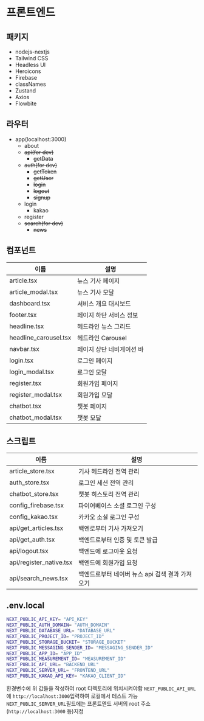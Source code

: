 # 프론트엔드

## 패키지
- nodejs-nextjs
- Tailwind CSS
- Headless UI
- Heroicons
- Firebase
- classNames
- Zustand
- Axios
- Flowbite

## 라우터

- app(localhost:3000)
    - about
    - ~~api(for dev)~~
        - ~~getData~~
    - ~~auth(for dev)~~
        - ~~getToken~~
        - ~~getUser~~
        - ~~login~~
        - ~~logout~~
        - ~~signup~~
    - login
        - kakao
    - register
    - ~~search(for dev)~~
        - ~~news~~

## 컴포넌트

| 이름 | 설명 |
| --- | --- |
| article.tsx | 뉴스 기사 페이지 |
| article_modal.tsx | 뉴스 기사 모달 |
| dashboard.tsx | 서비스 개요 대시보드 |
| footer.tsx | 페이지 하단 서비스 정보 |
| headline.tsx | 헤드라인 뉴스 그리드 |
| headline_carousel.tsx | 헤드라인 Carousel |
| navbar.tsx | 페이지 상단 네비게이션 바 |
| login.tsx | 로그인 페이지 |
| login_modal.tsx | 로그인 모달 |
| register.tsx | 회원가입 페이지 |
| register_modal.tsx | 회원가입 모달 |
| chatbot.tsx | 챗봇 페이지 |
| chatbot_modal.tsx | 챗봇 모달 |

## 스크립트

| 이름 | 설명 |
| --- | --- |
| article_store.tsx | 기사 헤드라인 전역 관리 |
| auth_store.tsx | 로그인 세션 전역 관리 |
| chatbot_store.tsx | 챗봇 히스토리 전역 관리 |
| config_firebase.tsx | 파이어베이스 소셜 로그인 구성 |
| config_kakao.tsx | 카카오 소셜 로그인 구성 |
| api/get_articles.tsx | 백엔로부터 기사 가져오기 |
| api/get_auth.tsx | 백엔드로부터 인증 및 토큰 발급 |
| api/logout.tsx | 백엔드에 로그아웃 요청 |
| api/register_native.tsx | 백엔드에 회원가입 요청 |
| api/search_news.tsx | 백엔드로부터 네이버 뉴스 api 검색 결과 가져오기 |

## .env.local

```bash
NEXT_PUBLIC_API_KEY= "API_KEY"
NEXT_PUBLIC_AUTH_DOMAIN= "AUTH_DOMAIN"
NEXT_PUBLIC_DATABASE_URL= "DATABASE_URL"
NEXT_PUBLIC_PROJECT_ID= "PROJECT_ID"
NEXT_PUBLIC_STORAGE_BUCKET= "STORAGE_BUCKET"
NEXT_PUBLIC_MESSAGING_SENDER_ID= "MESSAGING_SENDER_ID"
NEXT_PUBLIC_APP_ID= "APP_ID"
NEXT_PUBLIC_MEASUREMENT_ID= "MEASUREMENT_ID"
NEXT_PUBLIC_API_URL= "BACKEND_URL"
NEXT_PUBLIC_SERVER_URL= "FRONTEND_URL"
NEXT_PUBLIC_KAKAO_API_KEY= "KAKAO_CLIENT_ID"
```
환경변수에 위 값들을 작성하여 root 디렉토리에 위치시켜야함
`NEXT_PUBLIC_API_URL`에 `http://localhost:3000`입력하여 로컬에서 테스트 가능
`NEXT_PUBLIC_SERVER_URL`필드에는 프론트엔드 서버의 root 주소(`http://localhost:3000` 등)지정
